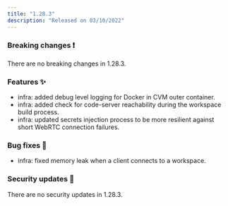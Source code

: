```yaml
---
title: "1.28.3"
description: "Released on 03/10/2022"
---
```


### Breaking changes ❗

There are no breaking changes in 1.28.3.

### Features ✨

- infra: added debug level logging for Docker in CVM outer container.
- infra: added check for code-server reachability during the workspace build
  process.
- infra: updated secrets injection process to be more resilient against short
  WebRTC connection failures.

### Bug fixes 🐛

- infra: fixed memory leak when a client connects to a workspace.

### Security updates 🔐

There are no security updates in 1.28.3.

